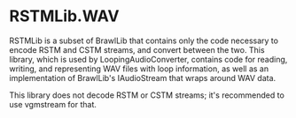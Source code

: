 # RSTMLib.WAV

RSTMLib is a subset of BrawlLib that contains only the code necessary to
encode RSTM and CSTM streams, and convert between the two. This library, which
is used by LoopingAudioConverter, contains code for reading, writing, and
representing WAV files with loop information, as well as an implementation
of BrawlLib's IAudioStream that wraps around WAV data.

This library does not decode RSTM or CSTM streams; it's recommended to use
vgmstream for that.

